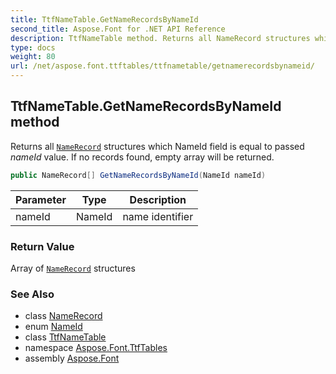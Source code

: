 ```yaml
---
title: TtfNameTable.GetNameRecordsByNameId
second_title: Aspose.Font for .NET API Reference
description: TtfNameTable method. Returns all NameRecord structures which NameId field is equal to passed nameId value. If no records found empty array will be returned
type: docs
weight: 80
url: /net/aspose.font.ttftables/ttfnametable/getnamerecordsbynameid/
---
```

## TtfNameTable.GetNameRecordsByNameId method

Returns all [`NameRecord`](../../ttfnametable.namerecord/) structures which NameId field is equal to passed *nameId* value. If no records found, empty array will be returned.

```csharp
public NameRecord[] GetNameRecordsByNameId(NameId nameId)
```

| Parameter | Type | Description |
| --- | --- | --- |
| nameId | NameId | name identifier |

### Return Value

Array of [`NameRecord`](../../ttfnametable.namerecord/) structures

### See Also

* class [NameRecord](../../ttfnametable.namerecord/)
* enum [NameId](../../ttfnametable.nameid/)
* class [TtfNameTable](../)
* namespace [Aspose.Font.TtfTables](../../ttfnametable/)
* assembly [Aspose.Font](../../../)



